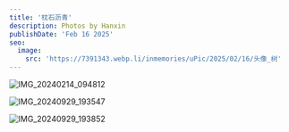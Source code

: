 ```yaml
---
title: '枕石沥青'
description: Photos by Hanxin
publishDate: 'Feb 16 2025'
seo:
  image:
    src: 'https://7391343.webp.li/inmemories/uPic/2025/02/16/头像_树'
---
```


![IMG_20240214_094812](https://7391343.webp.li/inmemories/uPic/2025/02/16/IMG_20240214_094812)

![IMG_20240929_193547](https://7391343.webp.li/inmemories/uPic/2025/02/16/IMG_20240929_193547)

![IMG_20240929_193852](https://7391343.webp.li/inmemories/uPic/2025/02/16/IMG_20240929_193852)

